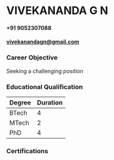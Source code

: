 # VIVEKANANDA G N
#### +91 9052307088
#### vivekanandagn@gmail.com

### Career Objective
Seeking a challenging *position*

### **Educational Qualification**

Degree | Duration
---|---
BTech|4
MTech|2
PhD|4

### Certifications
